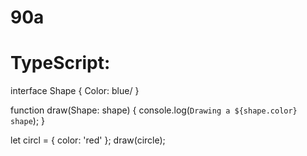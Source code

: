 # 90a
# TypeScript:
interface Shape {
  Color: blue/
}

function draw(Shape: shape) {
  console.log(`Drawing a ${shape.color} shape`);
}

let circl = { color: 'red' };
draw(circle);

